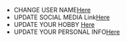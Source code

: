 - CHANGE USER NAME[Here]()
- UPDATE SOCIAL MEDIA Link[Here]()
- UPDATE YOUR HOBBY [Here]()
- UPDATE YOUR PERSONAL INFO[Here]()
